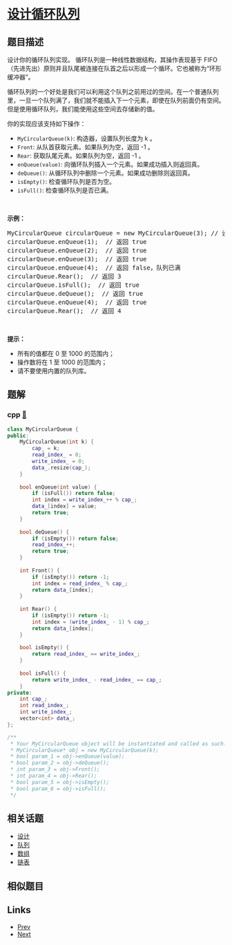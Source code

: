 
# [设计循环队列](https://leetcode-cn.com/problems/design-circular-queue)

## 题目描述

<p>设计你的循环队列实现。 循环队列是一种线性数据结构，其操作表现基于 FIFO（先进先出）原则并且队尾被连接在队首之后以形成一个循环。它也被称为&ldquo;环形缓冲器&rdquo;。</p>

<p>循环队列的一个好处是我们可以利用这个队列之前用过的空间。在一个普通队列里，一旦一个队列满了，我们就不能插入下一个元素，即使在队列前面仍有空间。但是使用循环队列，我们能使用这些空间去存储新的值。</p>

<p>你的实现应该支持如下操作：</p>

<ul>
	<li><code>MyCircularQueue(k)</code>: 构造器，设置队列长度为 k 。</li>
	<li><code>Front</code>: 从队首获取元素。如果队列为空，返回 -1 。</li>
	<li><code>Rear</code>: 获取队尾元素。如果队列为空，返回 -1 。</li>
	<li><code>enQueue(value)</code>: 向循环队列插入一个元素。如果成功插入则返回真。</li>
	<li><code>deQueue()</code>: 从循环队列中删除一个元素。如果成功删除则返回真。</li>
	<li><code>isEmpty()</code>: 检查循环队列是否为空。</li>
	<li><code>isFull()</code>: 检查循环队列是否已满。</li>
</ul>

<p>&nbsp;</p>

<p><strong>示例：</strong></p>

<pre>MyCircularQueue circularQueue = new MyCircularQueue(3); // 设置长度为 3
circularQueue.enQueue(1); &nbsp;// 返回 true
circularQueue.enQueue(2); &nbsp;// 返回 true
circularQueue.enQueue(3); &nbsp;// 返回 true
circularQueue.enQueue(4); &nbsp;// 返回 false，队列已满
circularQueue.Rear(); &nbsp;// 返回 3
circularQueue.isFull(); &nbsp;// 返回 true
circularQueue.deQueue(); &nbsp;// 返回 true
circularQueue.enQueue(4); &nbsp;// 返回 true
circularQueue.Rear(); &nbsp;// 返回 4</pre>

<p>&nbsp;</p>

<p><strong>提示：</strong></p>

<ul>
	<li>所有的值都在 0&nbsp;至 1000 的范围内；</li>
	<li>操作数将在 1 至 1000 的范围内；</li>
	<li>请不要使用内置的队列库。</li>
</ul>


## 题解

### cpp [🔗](design-circular-queue.cpp) 
```cpp
class MyCircularQueue {
public:
    MyCircularQueue(int k) {
        cap_ = k;
        read_index_ = 0;
        write_index_ = 0;
        data_.resize(cap_);
    }
    
    bool enQueue(int value) {
        if (isFull()) return false;
        int index = write_index_++ % cap_;
        data_[index] = value;
        return true;
    }
    
    bool deQueue() {
        if (isEmpty()) return false;
        read_index_++;
        return true;
    }
    
    int Front() {
        if (isEmpty()) return -1;
        int index = read_index_ % cap_;
        return data_[index];
    }
    
    int Rear() {
        if (isEmpty()) return -1;
        int index = (write_index_ - 1) % cap_;
        return data_[index];
    }
    
    bool isEmpty() {
        return read_index_ == write_index_;
    }
    
    bool isFull() {
        return write_index_ - read_index_ == cap_;
    }
private:
    int cap_;
    int read_index_;
    int write_index_;
    vector<int> data_;
};

/**
 * Your MyCircularQueue object will be instantiated and called as such:
 * MyCircularQueue* obj = new MyCircularQueue(k);
 * bool param_1 = obj->enQueue(value);
 * bool param_2 = obj->deQueue();
 * int param_3 = obj->Front();
 * int param_4 = obj->Rear();
 * bool param_5 = obj->isEmpty();
 * bool param_6 = obj->isFull();
 */
```


## 相关话题

- [设计](https://leetcode-cn.com/tag/design) 
- [队列](https://leetcode-cn.com/tag/queue) 
- [数组](https://leetcode-cn.com/tag/array) 
- [链表](https://leetcode-cn.com/tag/linked-list) 


## 相似题目



## Links

- [Prev](../insert-into-a-sorted-circular-linked-list/README.md) 
- [Next](../flipping-an-image/README.md) 

